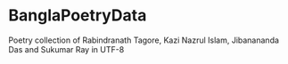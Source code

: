 # BanglaPoetryData
Poetry collection of Rabindranath Tagore, Kazi Nazrul Islam, Jibanananda Das and Sukumar Ray in UTF-8
